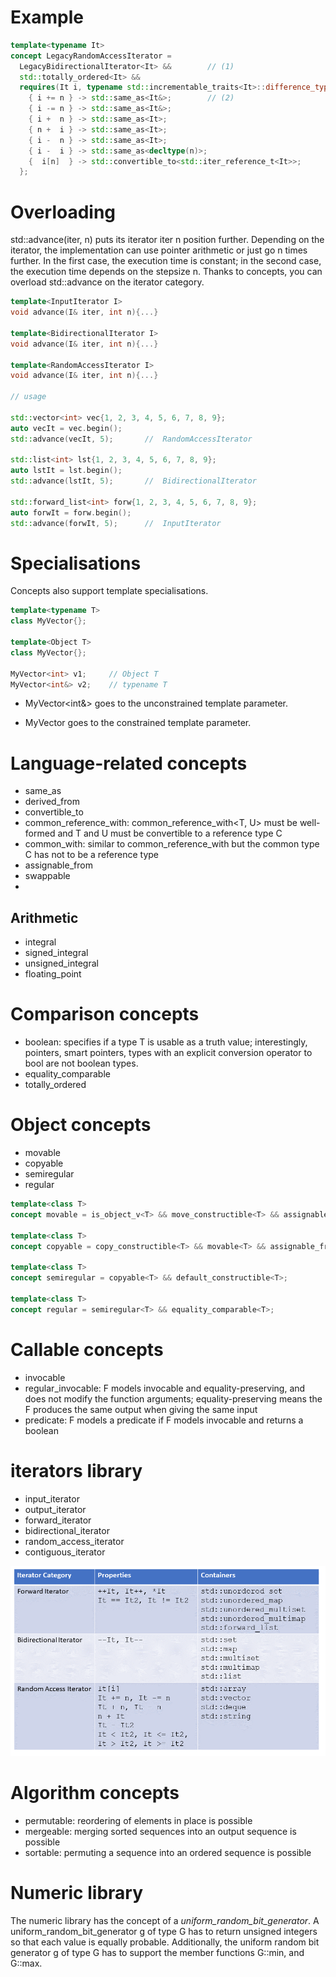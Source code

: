 # Example

~~~c++
template<typename It>
concept LegacyRandomAccessIterator =
  LegacyBidirectionalIterator<It> &&        // (1)
  std::totally_ordered<It> &&
  requires(It i, typename std::incrementable_traits<It>::difference_type n) {
    { i += n } -> std::same_as<It&>;        // (2)
    { i -= n } -> std::same_as<It&>;
    { i +  n } -> std::same_as<It>;
    { n +  i } -> std::same_as<It>;
    { i -  n } -> std::same_as<It>;
    { i -  i } -> std::same_as<decltype(n)>;
    {  i[n]  } -> std::convertible_to<std::iter_reference_t<It>>;
  };
  ~~~

# Overloading
std::advance(iter, n) puts its iterator iter n position further. Depending on the iterator, the implementation can use pointer arithmetic or just go n times further. In the first case, the execution time is constant; in the second case, the execution time depends on the stepsize n. Thanks to concepts, you can overload std::advance on the iterator category.
~~~c++
template<InputIterator I>
void advance(I& iter, int n){...}

template<BidirectionalIterator I>
void advance(I& iter, int n){...}

template<RandomAccessIterator I>
void advance(I& iter, int n){...}

// usage

std::vector<int> vec{1, 2, 3, 4, 5, 6, 7, 8, 9};
auto vecIt = vec.begin();
std::advance(vecIt, 5);       //  RandomAccessIterator

std::list<int> lst{1, 2, 3, 4, 5, 6, 7, 8, 9};
auto lstIt = lst.begin();
std::advance(lstIt, 5);       //  BidirectionalIterator

std::forward_list<int> forw{1, 2, 3, 4, 5, 6, 7, 8, 9};
auto forwIt = forw.begin();
std::advance(forwIt, 5);      //  InputIterator
~~~

# Specialisations
Concepts also support template specialisations.

~~~c++
template<typename T>
class MyVector{};

template<Object T>
class MyVector{};

MyVector<int> v1;     // Object T
MyVector<int&> v2;    // typename T
~~~

* MyVector<int&> goes to the unconstrained template parameter.

* MyVector<int> goes to the constrained template parameter.


# Language-related concepts
* same_as
* derived_from
* convertible_to
* common_reference_with: common_reference_with<T, U> must be well-formed and T and U must be convertible to a reference type C
* common_with: similar to common_reference_with but the common type C has not to be a reference type
* assignable_from
* swappable
* 
## Arithmetic
* integral
* signed_integral
* unsigned_integral
* floating_point

# Comparison concepts
* boolean: specifies if a type T is usable as a truth value; interestingly, pointers, smart pointers, types with an explicit conversion operator to bool are not boolean types.
* equality_comparable
* totally_ordered

# Object concepts
* movable
* copyable
* semiregular
* regular

~~~c++
template<class T>
concept movable = is_object_v<T> && move_constructible<T> && assignable_from<T&, T> && swappable<T>;

template<class T>
concept copyable = copy_constructible<T> && movable<T> && assignable_from<T&, const T&>;

template<class T>
concept semiregular = copyable<T> && default_constructible<T>;

template<class T>
concept regular = semiregular<T> && equality_comparable<T>;
~~~

# Callable concepts
* invocable
* regular_invocable: F models invocable and equality-preserving, and does not modify the function arguments; equality-preserving means the F produces the same output when giving the same input
* predicate: F models a predicate if F models invocable and returns a boolean

# iterators library
* input_iterator
* output_iterator
* forward_iterator
* bidirectional_iterator
* random_access_iterator
* contiguous_iterator

![Sample](Concept/../images/IteratorCategories.png)

# Algorithm concepts
* permutable: reordering of elements in place is possible
* mergeable: merging sorted sequences into an output sequence is possible
* sortable: permuting a sequence into an ordered sequence is possible

# Numeric library
The numeric library has the concept of a *uniform_random_bit_generator*. A  uniform_random_bit_generator g of type G has to return unsigned integers so that each value is equally probable. Additionally, the uniform random bit generator g of type G has to support the member functions G::min, and G::max.